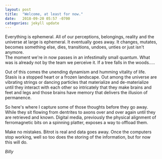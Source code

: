 ```yaml
---
layout: post
title:  "Welcome, at least for now."
date:   2018-09-20 05:57 -0700
categories: jekyll update
---
```


Everything is ephemeral.  All of our perceptions, belongings, reality and the universe at large is ephemeral.  It eventually goes away.  It changes, mutates, becomes something else, dies, transitions, undoes, unties or just isn't anymore.  
The moment we're in now passes in an infestimally small quantum.  What was is already not by the team we perceive it.  If a tree falls in the woods.....

Out of this comes the unending dynamism and humming vitality of life.  Stasis is a stopped heart or a frozen landscape.  Out among the universe are vibrating strings or dancing particles that materialize and de-materialize until they interact with each other so intricately that they make brains and feet and legs and those brains have memory that delivers the illusion of permanence.

So here's where I capture some of those thoughts before they go away.  While they sit flowing from dentrites to axons over and over again until they are retrieved and known.  Digital media, previously the physical alignment of ferromagnetic bits on a spinning platter, exposes a way to offload them.

Make no mistakes.  Bitrot is real and data goes away.  Once the computers stop working, well so too does the storing of the information, but for now this will do.

*Billy*
